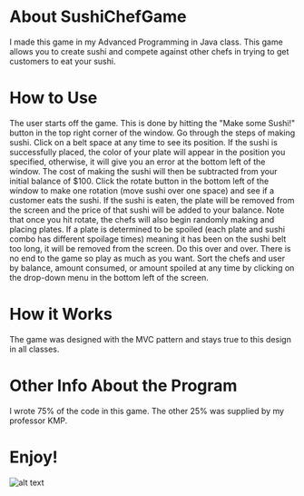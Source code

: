 # About SushiChefGame
I made this game in my Advanced Programming in Java class. This game allows you to create sushi and compete against other chefs in trying to get customers to eat your sushi.

# How to Use
The user starts off the game. This is done by hitting the "Make some Sushi!" button in the top right corner of the window. Go through the steps of making sushi. Click on a belt space at any time to see its position. If the sushi is successfully placed, the color of your plate will appear in the position you specified, otherwise, it will give you an error at the bottom left of the window. The cost of making the sushi will then be subtracted from your initial balance of $100. Click the rotate button in the bottom left of the window to make one rotation (move sushi over one space) and see if a customer eats the sushi. If the sushi is eaten, the plate will be removed from the screen and the price of that sushi will be added to your balance. Note that once you hit rotate, the chefs will also begin randomly making and placing plates. If a plate is determined to be spoiled (each plate and sushi combo has different spoilage times) meaning it has been on the sushi belt too long, it will be removed from the screen. Do this over and over. There is no end to the game so play as much as you want. Sort the chefs and user by balance, amount consumed, or amount spoiled at any time by clicking on the drop-down menu in the bottom left of the screen.

# How it Works
The game was designed with the MVC pattern and stays true to this design in all classes.

# Other Info About the Program
I wrote 75% of the code in this game. The other 25% was supplied by my professor KMP.

# Enjoy!
![alt text](https://media.giphy.com/media/tKkJrjL0ghnX2lpIsM/giphy.gif)
